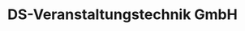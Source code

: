---
title: "DS-Veranstaltungstechnik GmbH"
url: /kirchheim-am-neckar/ds-veranstaltungstechnik-gmbh/
shop: Mieten
---